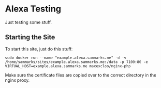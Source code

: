 # Alexa Testing

Just testing some stuff.

## Starting the Site

To start this site, just do this stuff:

	sudo docker run --name "example.alexa.sammarks.me" -d -v /home/sammarks/sites/example.alexa.sammarks.me:/data -p 7100:80 -e VIRTUAL_HOST=example.alexa.sammarks.me maxexcloo/nginx-php

Make sure the certificate files are copied over to the correct directory in the nginx proxy.